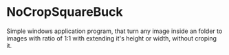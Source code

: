 # NoCropSquareBuck

Simple windows application program, that turn any image inside an folder to images with ratio of 1:1 with extending it's height or width, without croping it.
